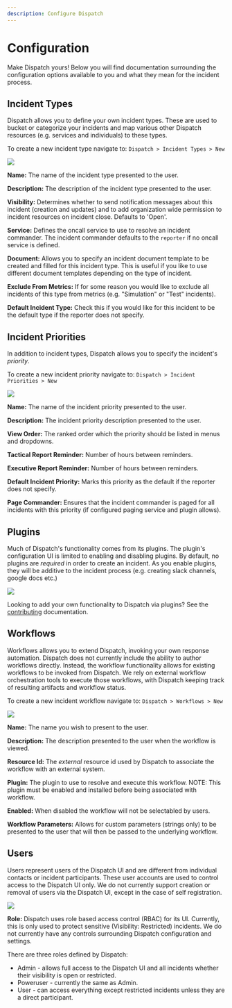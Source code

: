 ```yaml
---
description: Configure Dispatch
---
```


# Configuration

Make Dispatch yours! Below you will find documentation surrounding the configuration options available to you and what they mean for the incident process.

## Incident Types

Dispatch allows you to define your own incident types. These are used to bucket or categorize your incidents and map various other Dispatch resources (e.g. services and individuals) to these types.

To create a new incident type navigate to: `Dispatch > Incident Types > New`

![](../../.gitbook/assets/admin-ui-incident-types.png)

**Name:** The name of the incident type presented to the user.

**Description:** The description of the incident type presented to the user.

**Visibility:** Determines whether to send notification messages about this incident (creation and updates) and to add organization wide permission to incident resources on incident close. Defaults to 'Open'.

**Service:** Defines the oncall service to use to resolve an incident commander. The incident commander defaults to the `reporter` if no oncall service is defined.

**Document:** Allows you to specify an incident document template to be created and filled for this incident type. This is useful if you like to use different document templates depending on the type of incident.

**Exclude From Metrics:** If for some reason you would like to exclude all incidents of this type from metrics (e.g. "Simulation" or "Test" incidents).

**Default Incident Type:** Check this if you would like for this incident to be the default type if the reporter does not specify.

## Incident Priorities

In addition to incident types, Dispatch allows you to specify the incident's _priority_.

To create a new incident priority navigate to: `Dispatch > Incident Priorities > New`

![](../../.gitbook/assets/admin-ui-incident-priorities.png)

**Name:** The name of the incident priority presented to the user.

**Description:** The incident priority description presented to the user.

**View Order:** The ranked order which the priority should be listed in menus and dropdowns.

**Tactical Report Reminder:** Number of hours between reminders.

**Executive Report Reminder:** Number of hours between reminders.

**Default Incident Priority:** Marks this priority as the default if the reporter does not specify.

**Page Commander:** Ensures that the incident commander is paged for all incidents with this priority (if configured paging service and plugin allows).

## Plugins

Much of Dispatch's functionality comes from its plugins. The plugin's configuration UI is limited to enabling and disabling plugins. By default, no plugins are _required_ in order to create an incident. As you enable plugins, they will be additive to the incident process (e.g. creating slack channels, google docs etc.)

![](../../.gitbook/assets/admin-ui-incident-plugins.png)

Looking to add your own functionality to Dispatch via plugins? See the [contributing](../../contributing/plugins/README.md) documentation.

## Workflows

Workflows allows you to extend Dispatch, invoking your own response automation. Dispatch does not currently include the ability to author workflows directly. Instead, the workflow functionality allows for existing workflows to be invoked from Dispatch. We rely on external workflow orchestration tools to execute those workflows, with Dispatch keeping track of resulting artifacts and workflow status.

To create a new incident workflow navigate to: `Dispatch > Workflows > New`

![](../../.gitbook/assets/admin-ui-incident-workflows.png)

**Name:** The name you wish to present to the user.

**Description:** The description presented to the user when the workflow is viewed.

**Resource Id:** The _external_ resource id used by Dispatch to associate the workflow with an external system.

**Plugin:** The plugin to use to resolve and execute this workflow. NOTE: This plugin must be enabled and installed before being associated with workflow.

**Enabled:** When disabled the workflow will not be selectabled by users.

**Workflow Parameters:** Allows for custom parameters (strings only) to be presented to the user that will then be passed to the underlying workflow.

## Users

Users represent users of the Dispatch UI and are different from individual contacts or incident participants. These user accounts are used to control access to the Dispatch UI only. We do not currently support creation or removal of users via the Dispatch UI, except in the case of self registration.

![](../../.gitbook/assets/admin-ui-incident-users.png)

**Role:** Dispatch uses role based access control (RBAC) for its UI. Currently, this is only used to protect sensitive (Visibility: Restricted) incidents. We do not currently have any controls surrounding Dispatch configuration and settings.

There are three roles defined by Dispatch:

- Admin - allows full access to the Dispatch UI and all incidents whether their visibility is open or restricted.
- Poweruser - currently the same as Admin.
- User - can access everything except restricted incidents unless they are a direct participant.
